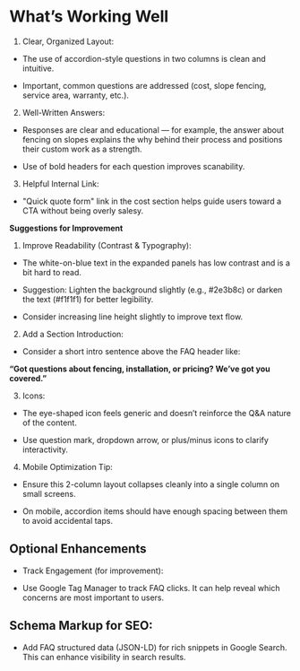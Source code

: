 # What’s Working Well

1. Clear, Organized Layout:

- The use of accordion-style questions in two columns is clean and intuitive.

- Important, common questions are addressed (cost, slope fencing, service area, warranty, etc.).

2. Well-Written Answers:

- Responses are clear and educational — for example, the answer about fencing on slopes explains the why behind their process and positions their custom work as a strength.

- Use of bold headers for each question improves scanability.

3. Helpful Internal Link:

- "Quick quote form" link in the cost section helps guide users toward a CTA without being overly salesy.

**Suggestions for Improvement**

1. Improve Readability (Contrast & Typography):

- The white-on-blue text in the expanded panels has low contrast and is a bit hard to read.

- Suggestion: Lighten the background slightly (e.g., #2e3b8c) or darken the text (#f1f1f1) for better legibility.

- Consider increasing line height slightly to improve text flow.

2. Add a Section Introduction:

- Consider a short intro sentence above the FAQ header like:

**“Got questions about fencing, installation, or pricing? We’ve got you covered.”**

3. Icons:

- The eye-shaped icon feels generic and doesn’t reinforce the Q&A nature of the content.

- Use question mark, dropdown arrow, or plus/minus icons to clarify interactivity.

4. Mobile Optimization Tip:

- Ensure this 2-column layout collapses cleanly into a single column on small screens.

- On mobile, accordion items should have enough spacing between them to avoid accidental taps.

## Optional Enhancements

- Track Engagement (for improvement):

- Use Google Tag Manager to track FAQ clicks. It can help reveal which concerns are most important to users.

## Schema Markup for SEO:

- Add FAQ structured data (JSON-LD) for rich snippets in Google Search. This can enhance visibility in search results.
